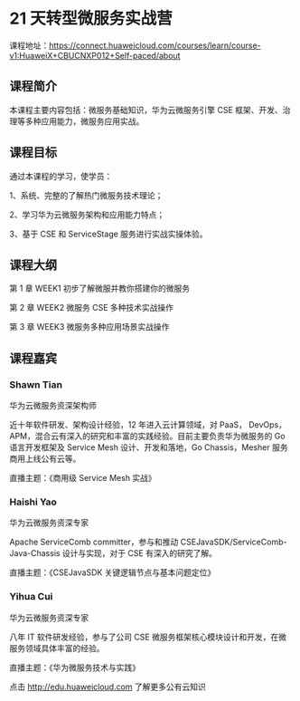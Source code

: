 # 21 天转型微服务实战营

课程地址：https://connect.huaweicloud.com/courses/learn/course-v1:HuaweiX+CBUCNXP012+Self-paced/about

## 课程简介

本课程主要内容包括：微服务基础知识，华为云微服务引擎 CSE 框架、开发、治理等多种应用能力，微服务应用实战。

## 课程目标

通过本课程的学习，使学员：

1、系统、完整的了解热门微服务技术理论；

2、学习华为云微服务架构和应用能力特点；

3、基于 CSE 和 ServiceStage 服务进行实战实操体验。

## 课程大纲

第 1 章 WEEK1 初步了解微服并教你搭建你的微服务

第 2 章 WEEK2 微服务 CSE 多种技术实战操作

第 3 章 WEEK3 微服务多种应用场景实战操作

## 课程嘉宾

### Shawn Tian

华为云微服务资深架构师

近十年软件研发、架构设计经验，12 年进入云计算领域，对 PaaS， DevOps，APM，混合云有深入的研究和丰富的实践经验。目前主要负责华为微服务的 Go 语言开发框架及 Service Mesh 设计、开发和落地，Go Chassis，Mesher 服务商用上线公有云等。

直播主题：《商用级 Service Mesh 实战》

### Haishi Yao

华为云微服务资深专家

Apache ServiceComb committer，参与和推动 CSEJavaSDK/ServiceComb-Java-Chassis 设计与实现，对于 CSE 有深入的研究了解。

直播主题：《CSEJavaSDK 关键逻辑节点与基本问题定位》

### Yihua Cui

华为云微服务资深专家

八年 IT 软件研发经验，参与了公司 CSE 微服务框架核心模块设计和开发，在微服务领域具体丰富的经验。

直播主题：《华为微服务技术与实践》

点击 http://edu.huaweicloud.com 了解更多公有云知识

